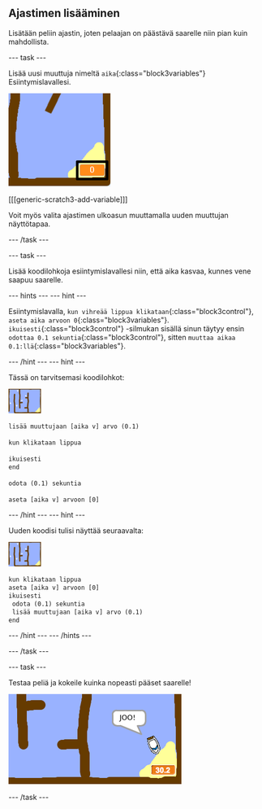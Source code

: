 ## Ajastimen lisääminen

Lisätään peliin ajastin, joten pelaajan on päästävä saarelle niin pian kuin mahdollista.

--- task ---

Lisää uusi muuttuja nimeltä `aika`{:class="block3variables"} Esiintymislavallesi.

![kuvakaappaus](images/boat-variable-annotated.png)

[[[generic-scratch3-add-variable]]]

Voit myös valita ajastimen ulkoasun muuttamalla uuden muuttujan näyttötapaa.

--- /task ---

--- task ---

Lisää koodilohkoja esiintymislavallesi niin, että aika kasvaa, kunnes vene saapuu saarelle.

--- hints --- --- hint ---

Esiintymislavalla, `kun vihreää lippua klikataan`{:class="block3control"}, `aseta aika arvoon 0`{:class="block3variables"}. `ikuisesti`{:class="block3control"} -silmukan sisällä sinun täytyy ensin `odottaa 0.1 sekuntia`{:class="block3control"}, sitten `muuttaa aikaa 0.1:llä`{:class="block3variables"}.

--- /hint --- --- hint ---

Tässä on tarvitsemasi koodilohkot:

![esiintymislava](images/stage.png)

```blocks3
lisää muuttujaan [aika v] arvo (0.1)

kun klikataan lippua

ikuisesti
end

odota (0.1) sekuntia

aseta [aika v] arvoon [0]
```

--- /hint --- --- hint ---

Uuden koodisi tulisi näyttää seuraavalta:

![esiintymislava](images/stage.png)

```blocks3
kun klikataan lippua
aseta [aika v] arvoon [0]
ikuisesti 
 odota (0.1) sekuntia
 lisää muuttujaan [aika v] arvo (0.1)
end
```

--- /hint --- --- /hints ---

--- /task ---

--- task ---

Testaa peliä ja kokeile kuinka nopeasti pääset saarelle!

![kuvakaappaus](images/boat-variable-test.png)

--- /task ---